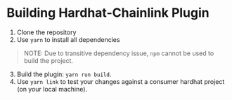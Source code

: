 # Building Hardhat-Chainlink Plugin

1. Clone the repository
2. Use `yarn` to install all dependencies

> NOTE: Due to transitive dependency issue, `npm` cannot be used to build the project.

3. Build the plugin: `yarn run build`.
4. Use `yarn link` to test your changes against a consumer hardhat project (on your local machine).
